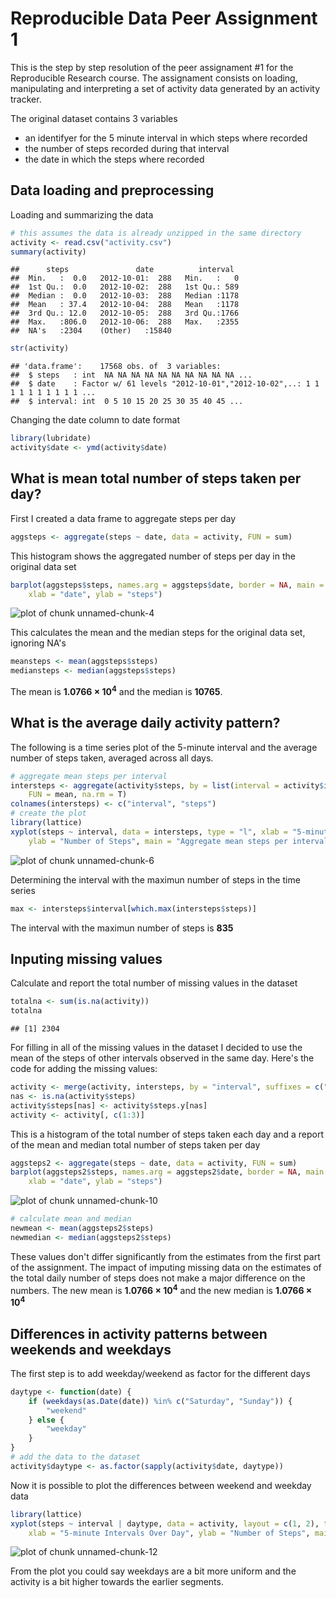
Reproducible Data Peer Assignment 1
=======================================================

This is the step by step resolution of the peer assignament #1 for the Reproducible Research course.  The assignament consists on loading, manipulating and interpreting a set of activity data generated by an activity tracker. 

The original dataset contains 3 variables
- an identifyer for the 5 minute interval in which steps where recorded
- the number of steps recorded during that interval
- the date in which the steps where recorded

## Data loading and preprocessing

Loading and summarizing the data


```r
# this assumes the data is already unzipped in the same directory
activity <- read.csv("activity.csv")
summary(activity)
```

```
##      steps               date          interval   
##  Min.   :  0.0   2012-10-01:  288   Min.   :   0  
##  1st Qu.:  0.0   2012-10-02:  288   1st Qu.: 589  
##  Median :  0.0   2012-10-03:  288   Median :1178  
##  Mean   : 37.4   2012-10-04:  288   Mean   :1178  
##  3rd Qu.: 12.0   2012-10-05:  288   3rd Qu.:1766  
##  Max.   :806.0   2012-10-06:  288   Max.   :2355  
##  NA's   :2304    (Other)   :15840
```

```r
str(activity)
```

```
## 'data.frame':	17568 obs. of  3 variables:
##  $ steps   : int  NA NA NA NA NA NA NA NA NA NA ...
##  $ date    : Factor w/ 61 levels "2012-10-01","2012-10-02",..: 1 1 1 1 1 1 1 1 1 1 ...
##  $ interval: int  0 5 10 15 20 25 30 35 40 45 ...
```


Changing the date column to date format


```r
library(lubridate)
activity$date <- ymd(activity$date)
```


## What is mean total number of steps taken per day?

First I created a data frame to aggregate steps per day


```r
aggsteps <- aggregate(steps ~ date, data = activity, FUN = sum)
```


This histogram shows the aggregated number of steps per day in the original data set


```r
barplot(aggsteps$steps, names.arg = aggsteps$date, border = NA, main = "Aggregated steps per day", 
    xlab = "date", ylab = "steps")
```

![plot of chunk unnamed-chunk-4](figure/unnamed-chunk-4.png) 


This calculates the mean and the median steps for the original data set, ignoring NA's


```r
meansteps <- mean(aggsteps$steps)
mediansteps <- median(aggsteps$steps)
```


The mean is **1.0766 &times; 10<sup>4</sup>** and the median is **10765**.

## What is the average daily activity pattern?

The following is a time series plot of the 5-minute interval and the average number of steps taken, averaged across all days. 


```r
# aggregate mean steps per interval
intersteps <- aggregate(activity$steps, by = list(interval = activity$interval), 
    FUN = mean, na.rm = T)
colnames(intersteps) <- c("interval", "steps")
# create the plot
library(lattice)
xyplot(steps ~ interval, data = intersteps, type = "l", xlab = "5-minute Intervals Over Day", 
    ylab = "Number of Steps", main = "Aggregate mean steps per interval")
```

![plot of chunk unnamed-chunk-6](figure/unnamed-chunk-6.png) 


Determining the interval with the maximun number of steps in the time series


```r
max <- intersteps$interval[which.max(intersteps$steps)]
```


The interval with the maximun number of steps is **835** 

## Inputing missing values

Calculate and report the total number of missing values in the dataset 


```r
totalna <- sum(is.na(activity))
totalna
```

```
## [1] 2304
```


For filling in all of the missing values in the dataset I decided to use the mean of the steps of other intervals observed in the same day. Here's the code for adding the missing values:


```r
activity <- merge(activity, intersteps, by = "interval", suffixes = c("", ".y"))
nas <- is.na(activity$steps)
activity$steps[nas] <- activity$steps.y[nas]
activity <- activity[, c(1:3)]
```


This is a histogram of the total number of steps taken each day and a report of the mean and median total number of steps taken per day


```r
aggsteps2 <- aggregate(steps ~ date, data = activity, FUN = sum)
barplot(aggsteps2$steps, names.arg = aggsteps2$date, border = NA, main = "Aggregated steps per day - filled in data", 
    xlab = "date", ylab = "steps")
```

![plot of chunk unnamed-chunk-10](figure/unnamed-chunk-10.png) 

```r
# calculate mean and median
newmean <- mean(aggsteps2$steps)
newmedian <- median(aggsteps2$steps)
```


These values don't differ significantly from the estimates from the first part of the assignment. The impact of imputing missing data on the estimates of the total daily number of steps does not make a major difference on the numbers. The new mean is **1.0766 &times; 10<sup>4</sup>** and the new median is **1.0766 &times; 10<sup>4</sup>**


## Differences in activity patterns between weekends and weekdays

The first step is to add weekday/weekend as factor for the different days


```r
daytype <- function(date) {
    if (weekdays(as.Date(date)) %in% c("Saturday", "Sunday")) {
        "weekend"
    } else {
        "weekday"
    }
}
# add the data to the dataset
activity$daytype <- as.factor(sapply(activity$date, daytype))
```


Now it is possible to plot the differences between weekend and weekday data


```r
library(lattice)
xyplot(steps ~ interval | daytype, data = activity, layout = c(1, 2), type = "l", 
    xlab = "5-minute Intervals Over Day", ylab = "Number of Steps", main = "Activity Patterns on Weekends and Weekdays")
```

![plot of chunk unnamed-chunk-12](figure/unnamed-chunk-12.png) 


From the plot you could say weekdays are a bit more uniform and the activity is a bit higher towards the earlier segments.






